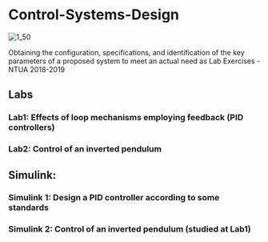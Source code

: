 # Control-Systems-Design

![1_50](https://user-images.githubusercontent.com/50829499/112726835-0d53ed80-8f28-11eb-93c4-5731b00f27e6.png)


Obtaining the configuration, specifications, and identification of the key parameters of a proposed system to meet an actual need as Lab Exercises - NTUA 2018-2019 

## Labs
### Lab1: Εffects of loop mechanisms employing feedback (PID controllers)

### Lab2: Control of an inverted pendulum


## Simulink:

### Simulink 1: Design a PID controller according to some standards

### Simulink 2: Control of an inverted pendulum (studied at Lab1)
